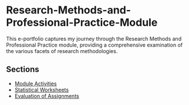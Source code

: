 # Research-Methods-and-Professional-Practice-Module

This e-portfolio captures my journey through the Research Methods and Professional Practice module, providing a comprehensive examination of the various facets of research methodologies.

## Sections

- [Module Activities](activities/)
- [Statistical Worksheets](statistics/)
- [Evaluation of Assignments](evaluation/)
  

